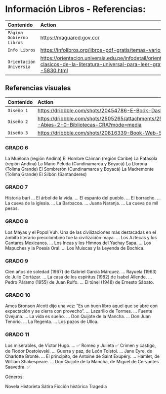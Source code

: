 # Información Libros - Referencias:

| Contenido                 | Action                                                                                                                                          |
| :------------------------ | :-----------------------------------------------------------------------------------------------------------------------------------------------|
| `Página Gobierno Libros`  | https://maguared.gov.co/                                                                                                                        |
| `Info Libros`             | https://infolibros.org/libros-pdf-gratis/temas-varios/clasicos/                                                                                 |
| `Orientación Universia`   | https://orientacion.universia.edu.pe/infodetail/orientacion/consejos/100-clasicos-de-la-literatura-universal-para-leer-gratis-en-pdf--5830.html |

## Referencias visuales

| Contenido                 | Action                                                                                      |
| :------------------------ | :------------------------------------------------------------------------------------------ |
| `Diseño 1`                | https://dribbble.com/shots/20454786-E-Book-Dashboard                                        |
| `Diseño 2`                | https://dribbble.com/shots/2505265/attachments/2505265-Abies-2-0-Bibliotecas-CRA?mode=media |
| `Diseño 3`                | https://dribbble.com/shots/20816339-Book-Web-Store                                          |


### GRADO 6
La Muelona (región Andina)
El Hombre Caimán (región Caribe)
La Patasola (región Andina)
La Mano Peluda (Cundinamarca y Boyacá)
La Llorona (Tolima Grande)
El Sombrerón (Cundinamarca y Boyacá)
La Madremonte (Tolima Grande)
El Silbón (Santanderes)

### GRADO 7

Historia barí ...
El árbol de la vida. ...
El espanto del pueblo. ...
El borracho. ...
La cueva de la iglesia. ...
La Barbacoa. ...
Juana Naranja. ...
La cueva de mil pesos.

### GRADO 8

Los Mayas y el Popol Vuh. Una de las civilizaciones más destacadas en el ámbito literario precolombino fue la civilización maya. ...
Los Aztecas y los Cantares Mexicanos. ...
Los Incas y los Himnos del Yachay Sapa. ...
Los Mapuches y la Poesía Oral. ...
Los Muiscas y la Leyenda de Bochica.


### GRADO 9

Cien años de soledad (1967) de Gabriel García Márquez. ...
Rayuela (1963) de Julio Cortázar. ...
La casa de los espíritus (1982) de Isabel Allende. ...
Pedro Páramo (1955) de Juan Rulfo. ...
El túnel (1948) de Ernesto Sábato.

### GRADO 10

Amos Bronson Alcott dijo una vez: “Es un buen libro aquel que se abre con expectación y se cierra con provecho”. ...
Lazarillo de Tormes. ...
Fuente Ovejuna. ...
La vida es sueño. ...
Don Quijote de la Mancha. ...
Don Juan Tenorio. ...
La Regenta. ...
Los pazos de Ulloa.

### GRADO 11

Los miserables, de Víctor Hugo. ... ✅
Romeo y Julieta ✅
Crimen y castigo, de Fiodor Dostoievski. ...
Guerra y paz, de León Tolstoi. ...
Jane Eyre, de Charlotte Brontë. ...
El principito, de Antoine de Saint Exupéry. ...
Hamlet, de William Shakespeare. ...
Don Quijote de la Mancha, de Miguel de Cervantes Saavedra. ✅

Géneros:

Novela
Historieta
Sátira
Ficción histórica
Tragedia